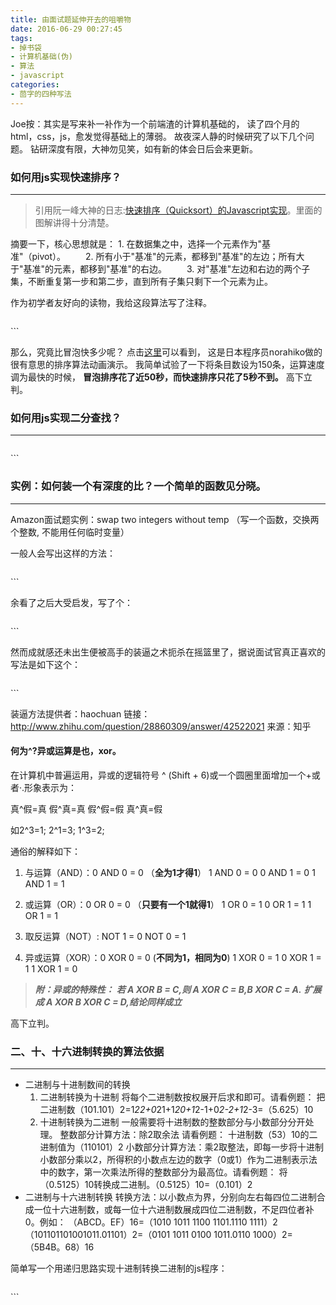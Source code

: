 ```yaml
---
title: 由面试题延伸开去的咀嚼物
date: 2016-06-29 00:27:45
tags: 
- 掉书袋
- 计算机基础(伪)
- 算法
- javascript
categories: 
- 茴字的四种写法
---
```


Joe按：其实是写来补一补作为一个前端渣的计算机基础的，
读了四个月的html，css，js，愈发觉得基础上的薄弱。
故夜深人静的时候研究了以下几个问题。
钻研深度有限，大神勿见笑，如有新的体会日后会来更新。


### 如何用js实现快速排序？
---

>引用阮一峰大神的日志:[快速排序（Quicksort）的Javascript实现](http://www.ruanyifeng.com/blog/2011/04/quicksort_in_javascript.html)。里面的图解讲得十分清楚。

摘要一下，核心思想就是：
	1. 在数据集之中，选择一个元素作为"基准"（pivot）。
　　2. 所有小于"基准"的元素，都移到"基准"的左边；所有大于"基准"的元素，都移到"基准"的右边。
　　3. 对"基准"左边和右边的两个子集，不断重复第一步和第二步，直到所有子集只剩下一个元素为止。

作为初学者友好向的读物，我给这段算法写了注释。

>``` 
<script>
var quickSort = function(arr) {
　　if (arr.length <= 1) { return arr; } 			//递归算法的终点
　　var pivotIndex = Math.floor(arr.length / 2);	//取中间一位的值作为'基准'
　　var pivot = arr.splice(pivotIndex, 1)[0];		//将'基准'作为一个值取出
　　var left = [];	
　　var right = [];									//定义两个数组用于存放左右子集，并设初值为空
　　for (var i = 0; i < arr.length; i++){
　　　　if (arr[i] < pivot) {
　　　　　　left.push(arr[i]);
　　　　} else {
　　　　　　right.push(arr[i]);
　　　　}
　　}												//遍历数组，将数组以'基准'为界分成左右两个子集。
　　return quickSort(left).concat([pivot], quickSort(right));	//递归，整合返回的数组。
};
</script>```

那么，究竟比冒泡快多少呢？
点击[这里](http://jsdo.it/norahiko/oxIy/fullscreen)可以看到，
这是日本程序员norahiko做的很有意思的排序算法动画演示。
我简单试验了一下将条目数设为150条，运算速度调为最快的时候，
**冒泡排序花了近50秒，而快速排序只花了5秒不到。**
高下立判。

### 如何用js实现二分查找？
---
>```
<script>
//二分搜索
//A为已按"升序排列"的数组，x为要查询的元素
//返回目标元素的下标
function binarySearch(A, x) {
  var low = 0, high = A.length - 1;
  while (low <= high) {
    var mid = Math.floor((low + high) / 2); //下取整   
    if (x == A[mid]) {
      return mid;
    }
    if (x < A[mid]) {
      high = mid - 1;
    }
    else {
      low = mid + 1;
    }
  }
  return -1;
}</script>```


### 实例：如何装一个有深度的比？一个简单的函数见分晓。
---

Amazon面试题实例：swap two integers without temp （写一个函数，交换两个整数, 不能用任何临时变量）

一般人会写出这样的方法：
>```
<script>
function swapNumb(a, b){
  console.log('before swap: ','a: ', a, 'b: ', b);
  b = b - a;
  a = a + b;
  b = a - b;
  console.log('after swap: ','a: ', a, 'b: ', b);  
}
</script>```

余看了之后大受启发，写了个：

>```
<script>
function swapNumb(a, b){
  console.log('before swap: ','a: ', a, 'b: ', b);
  a = a + b;
  b = a - b;
  a = a - b;
  console.log('after swap: ','a: ', a, 'b: ', b);  
}
</script>```

然而成就感还未出生便被高手的装逼之术扼杀在摇篮里了，据说面试官真正喜欢的写法是如下这个：

>```
<script>
function swapNumb(a, b){
  console.log("a: " + a + " and b: " + b);
  a = a ^ b;
  b = a ^ b;
  a = a ^ b;
  console.log("a: " + a + " and b: " + b);
}
</script>```

装逼方法提供者：haochuan
链接：http://www.zhihu.com/question/28860309/answer/42522021
来源：知乎

#### 何为^?异或运算是也，xor。

在计算机中普遍运用，异或的逻辑符号 ^ (Shift + 6)或一个圆圈里面增加一个+或者·.形象表示为：

  真^假=真
  假^真=真
  假^假=假
  真^真=假

如2^3=1;
  2^1=3;
  1^3=2;

通俗的解释如下：

   1. 与运算（AND）：0 AND 0 = 0  （**全为1才得1**）
                    1 AND 0 = 0
                    0 AND 1 = 0
                    1 AND 1 = 1

   2. 或运算（OR）：0 OR 0 = 0  （**只要有一个1就得1**）
                    1 OR 0 = 1
                    0 OR 1 = 1
                    1 OR 1 = 1

   3. 取反运算（NOT）: NOT 1 = 0
                        NOT 0 = 1

   4. 异或运算（XOR）：0 XOR 0 = 0  (**不同为1，相同为0**)
                        1 XOR 0 = 1
                        0 XOR 1 = 1
                        1 XOR 1 = 0
   >***附：异或的特殊性：***
   >***若 A XOR B = C,则 A XOR C = B,B XOR C = A.***
   >***扩展成 A XOR B XOR C = D,结论同样成立***

高下立判。

### 二、十、十六进制转换的算法依据
---
+ 二进制与十进制数间的转换 
	1. 二进制转换为十进制 
将每个二进制数按权展开后求和即可。请看例题： 
把二进制数（101.101）2=1*22+0*21+1*20+1*2-1+0*2-2+1*2-3=（5.625）10 
	2. 十进制转换为二进制 
一般需要将十进制数的整数部分与小数部分分开处理。 
整数部分计算方法：除2取余法 请看例题： 
十进制数（53）10的二进制值为（110101）2 
小数部分计算方法：乘2取整法，即每一步将十进制小数部分乘以2，所得积的小数点左边的数字（0或1）作为二进制表示法中的数字，第一次乘法所得的整数部分为最高位。请看例题： 
将（0.5125）10转换成二进制。（0.5125）10=（0.101）2 
+ 二进制与十六进制转换 
转换方法：以小数点为界，分别向左右每四位二进制合成一位十六进制数，或每一位十六进制数展成四位二进制数，不足四位者补0。例如： 
（ABCD。EF）16=（1010 1011 1100 1101.1110 1111）2 
（101101101001011.01101）2=（0101 1011 0100 1011.0110 1000）2=（5B4B。68）16

简单写一个用递归思路实现十进制转换二进制的js程序：
>```
<script>
//将10进制数转化成2进制
function toBin(dec) {
  var bits = [];
  var dividend = dec;
  var remainder = 0;
  while (dividend >= 2) {
    remainder = dividend % 2;
    bits.push(remainder);
    dividend = (dividend - remainder) / 2;
  }
  bits.push(dividend);
  bits.reverse();
  return bits.join("");
}
//计算x的m次幂（非递归实现）
//很独特的一种解法
function exp(x, m) {
  var y = 1;
  var bin = toBin(m).split('');
  //先将m转化成2进制形式
  for (var j = 0; j < bin.length; j++) {
    y = y * 2;
    //如果2进制的第j位是1，则再*x
    if (bin[j] == "1") {
      y = x * y
    }
  }
  return y;
}
//println(expRec(2, 5));
//println(exp(2, 5));
</script>```